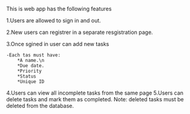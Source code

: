 This is web app has the following features

1.Users are allowed to sign in and out.

2.New users can registrer in a separate resgistration page.

3.Once sgined in user can add new tasks

    -Each tas must have:
        *A name.\n
        *Due date.
        *Priority
        *Status
        *Unique ID

4.Users can view all incomplete tasks from the same page
5.Users can delete tasks and mark them as completed.
    Note: deleted tasks must be deleted from the database.

